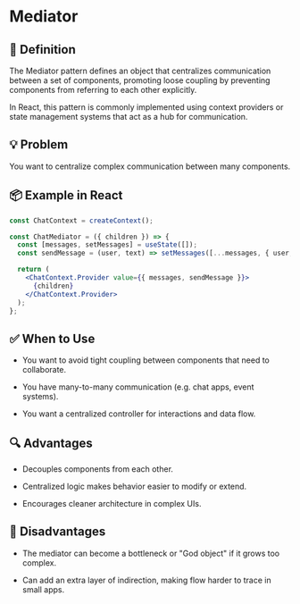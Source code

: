 # Mediator

## 🧭 Definition

The Mediator pattern defines an object that centralizes communication between a set of components, promoting loose coupling by preventing components from referring to each other explicitly.

In React, this pattern is commonly implemented using context providers or state management systems that act as a hub for communication.

## 💡 Problem

You want to centralize complex communication between many components.

## 📦 Example in React

```jsx
const ChatContext = createContext();

const ChatMediator = ({ children }) => {
  const [messages, setMessages] = useState([]);
  const sendMessage = (user, text) => setMessages([...messages, { user, text }]);

  return (
    <ChatContext.Provider value={{ messages, sendMessage }}>
      {children}
    </ChatContext.Provider>
  );
};
```

## ✅ When to Use

- You want to avoid tight coupling between components that need to collaborate.

- You have many-to-many communication (e.g. chat apps, event systems).

- You want a centralized controller for interactions and data flow.

## 🔍 Advantages

- Decouples components from each other.

- Centralized logic makes behavior easier to modify or extend.

- Encourages cleaner architecture in complex UIs.

## 🚫 Disadvantages

- The mediator can become a bottleneck or "God object" if it grows too complex.

- Can add an extra layer of indirection, making flow harder to trace in small apps.
